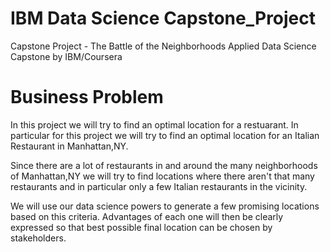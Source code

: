 # IBM Data Science Capstone_Project


Capstone Project - The Battle of the Neighborhoods
Applied Data Science Capstone by IBM/Coursera

# Business Problem

In this project we will try to find an optimal location for a restuarant. In particular for this project we will try to find an optimal location for an Italian Restaurant in Manhattan,NY.

Since there are a lot of restaurants in and around the many neighborhoods of Manhattan,NY we will try to find locations where there aren't that many restaurants and in particular only a few Italian restaurants in the vicinity.

We will use our data science powers to generate a few promising locations based on this criteria. Advantages of each one will then be clearly expressed so that best possible final location can be chosen by stakeholders.
